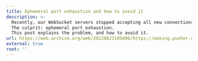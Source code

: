 ```yaml
---
title: Ephemeral port exhaustion and how to avoid it
description: >-
  Recently, our WebSocket servers stopped accepting all new connections.
  The culprit: ephemeral port exhaustion.
  This post explains the problem, and how to avoid it.
url: https://web.archive.org/web/20220823105606/https://making.pusher.com/ephemeral-port-exhaustion-and-how-to-avoid-it/
external: true
root: ''
---
```

